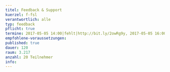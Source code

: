 ```yaml
---
titel: Feedback & Support
kuerzel: f-fsl
verantwortlich: alle
typ: feedback
pflicht: true
termine: 2017-05-05 14:00|fehlt|http://bit.ly/2owRg9y, 2017-05-05 16:00|fehlt|http://bit.ly/2q6pLAP, 2017-05-12 13:30|fehlt|http://bit.ly/2q8ehQc, 2017-05-12 16:00|fehlt|http://bit.ly/2qfoKFT, 2017-05-18 14:00, 2017-06-09 16:00, 2017-06-09 16:00, 2017-05-26 15:00, 2017-06-08 14:00, 2017-06-08 16:00, 2017-05-19 14:00
empfohlene-voraussetzungen: 
published: true
dauer: 120
raum: 3.217
anzahl: 20 Teilnehmer
info: 
---
```


